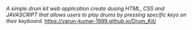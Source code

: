 _A simple drum kit web application create dusing HTML, CSS and JAVASCRIPT that allows users to play drums by pressing specific keys on their keyboard._
 https://varun-kumar-1999.github.io/Drum_Kit/
